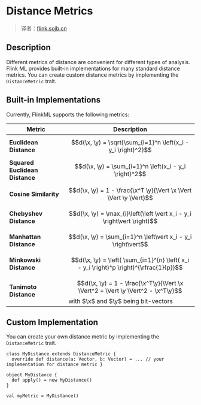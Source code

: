 

# Distance Metrics

> 译者：[flink.sojb.cn](https://flink.sojb.cn/)


## Description

Different metrics of distance are convenient for different types of analysis. Flink ML provides built-in implementations for many standard distance metrics. You can create custom distance metrics by implementing the `DistanceMetric` trait.

## Built-in Implementations

Currently, FlinkML supports the following metrics:

| Metric | Description |
| --- | --- |
| **Euclidean Distance** | $$d(\x, \y) = \sqrt{\sum_{i=1}^n \left(x_i - y_i \right)^2}$$ |
| **Squared Euclidean Distance** | $$d(\x, \y) = \sum_{i=1}^n \left(x_i - y_i \right)^2$$ |
| **Cosine Similarity** | $$d(\x, \y) = 1 - \frac{\x^T \y}{\Vert \x \Vert \Vert \y \Vert}$$ |
| **Chebyshev Distance** | $$d(\x, \y) = \max_{i}\left(\left \vert x_i - y_i \right\vert \right)$$ |
| **Manhattan Distance** | $$d(\x, \y) = \sum_{i=1}^n \left\vert x_i - y_i \right\vert$$ |
| **Minkowski Distance** | $$d(\x, \y) = \left( \sum_{i=1}^{n} \left( x_i - y_i \right)^p \right)^{\rfrac{1}{p}}$$ |
| **Tanimoto Distance** | $$d(\x, \y) = 1 - \frac{\x^T\y}{\Vert \x \Vert^2 + \Vert \y \Vert^2 - \x^T\y}$$ with $\x$ and $\y$ being bit-vectors |

## Custom Implementation

You can create your own distance metric by implementing the `DistanceMetric` trait.



```
class MyDistance extends DistanceMetric {
  override def distance(a: Vector, b: Vector) = ... // your implementation for distance metric }

object MyDistance {
  def apply() = new MyDistance()
}

val myMetric = MyDistance()
```



